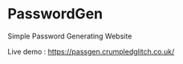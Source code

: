 # PasswordGen
Simple Password Generating Website

Live demo : https://passgen.crumpledglitch.co.uk/
